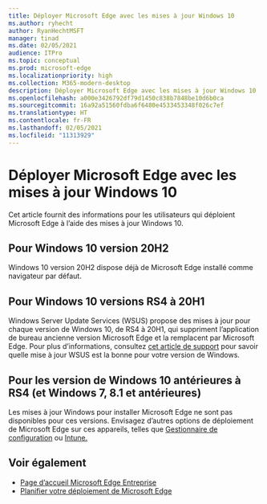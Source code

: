```yaml
---
title: Déployer Microsoft Edge avec les mises à jour Windows 10
ms.author: ryhecht
author: RyanHechtMSFT
manager: tinad
ms.date: 02/05/2021
audience: ITPro
ms.topic: conceptual
ms.prod: microsoft-edge
ms.localizationpriority: high
ms.collection: M365-modern-desktop
description: Déployer Microsoft Edge avec les mises à jour Windows 10
ms.openlocfilehash: a000e3426792df79d1450c838b7848be10d6b0ca
ms.sourcegitcommit: 16a92a51560fdba6f6480e4533453348f026c7ef
ms.translationtype: HT
ms.contentlocale: fr-FR
ms.lasthandoff: 02/05/2021
ms.locfileid: "11313929"
---
```

# Déployer Microsoft Edge avec les mises à jour Windows 10

Cet article fournit des informations pour les utilisateurs qui déploient Microsoft Edge à l’aide des mises à jour Windows 10.

##  <a name="for-windows-10-release-20h2"></a>Pour Windows 10 version 20H2

Windows 10 version 20H2 dispose déjà de Microsoft Edge installé comme navigateur par défaut.

##  <a name="for-windows-10-releases-rs4-through-20h1"></a>Pour Windows 10 versions RS4 à 20H1

Windows Server Update Services (WSUS) propose des mises à jour pour chaque version de Windows 10, de RS4 à 20H1, qui suppriment l’application de bureau ancienne version Microsoft Edge et la remplacent par Microsoft Edge. Pour plus d’informations, consultez [cet article de support](https://support.microsoft.com/topic/update-in-wsus-for-the-new-microsoft-edge-for-windows-10-version-1809-1903-1909-and-2004-october-29-2020-b4980418-4ec4-dee7-3b17-1c6499bd127c) pour savoir quelle mise à jour WSUS est la bonne pour votre version de Windows.

##  <a name="for-windows-10-releases-prior-to-rs4-(and-windows-7,-8.1,-and-earlier)"></a>Pour les version de Windows 10 antérieures à RS4 (et Windows 7, 8.1 et antérieures)

Les mises à jour Windows pour installer Microsoft Edge ne sont pas disponibles pour ces versions. Envisagez d’autres options de déploiement de Microsoft Edge sur ces appareils, telles que [Gestionnaire de configuration](https://docs.microsoft.com/configmgr/apps/deploy-use/deploy-edge?toc=https://docs.microsoft.com/DeployEdge/toc.json&bc=https://docs.microsoft.com/DeployEdge/breadcrumb/toc.json) ou [Intune.](https://docs.microsoft.com/intune/apps/apps-windows-edge/?toc=https://docs.microsoft.com/DeployEdge/toc.json&bc=https://docs.microsoft.com/DeployEdge/breadcrumb/toc.json)

##  <a name="see-also"></a>Voir également

- [Page d’accueil Microsoft Edge Entreprise](https://aka.ms/EdgeEnterprise)
- [Planifier votre déploiement de Microsoft Edge](deploy-edge-plan-deployment.md)